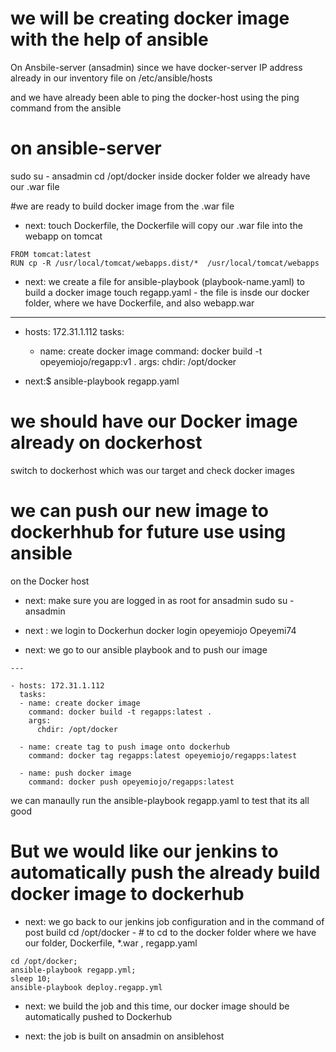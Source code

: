 # we will be creating docker image with the help of ansible
On Ansbile-server (ansadmin)
since we have docker-server IP address already in our inventory file on /etc/ansible/hosts

and we have already been able to ping the docker-host using the ping command from the ansible

# on ansible-server
sudo su - ansadmin
cd /opt/docker
inside docker folder we already have our .war file

 #we are ready to build docker image from the .war file

- next: touch Dockerfile, the Dockerfile will copy our .war file into the webapp on tomcat
```
FROM tomcat:latest
RUN cp -R /usr/local/tomcat/webapps.dist/*  /usr/local/tomcat/webapps
```

- next: we create a file for ansible-playbook (playbook-name.yaml) to build a docker image
touch regapp.yaml - the file is insde our docker folder, where we have Dockerfile, and also webapp.war


---

- hosts: 172.31.1.112
  tasks:
  - name: create docker image
    command: docker build -t opeyemiojo/regapp:v1 .
    args:
      chdir: /opt/docker

- next:$ ansible-playbook regapp.yaml 

# we should have our Docker image already on dockerhost

switch to dockerhost which was our target and check docker images

# we can push our new image to dockerhhub for future use using ansible
on the Docker host
- next: make sure you are logged in as root for ansadmin 
sudo su - ansadmin

- next : we login to Dockerhun 
docker login 
opeyemiojo
Opeyemi74

- next: we go to our ansible playbook and to push our image 
```
---

- hosts: 172.31.1.112
  tasks:
  - name: create docker image
    command: docker build -t regapps:latest .
    args:
      chdir: /opt/docker

  - name: create tag to push image onto dockerhub
    command: docker tag regapps:latest opeyemiojo/regapps:latest

  - name: push docker image
    command: docker push opeyemiojo/regapps:latest

```
we can manaully run the ansible-playbook regapp.yaml  to test that its all good

# But we would like our jenkins to automatically push the already build docker image to dockerhub

- next: we go back to our jenkins job configuration and in the command of post build
cd /opt/docker  - # to cd to the docker folder where we have our folder, Dockerfile, *.war , regapp.yaml

```
cd /opt/docker;
ansible-playbook regapp.yml;
sleep 10;
ansible-playbook deploy.regapp.yml

```

- next: we build the job and this time, our docker image should be automatically pushed to Dockerhub

- next: the job is built on ansadmin on ansiblehost 








